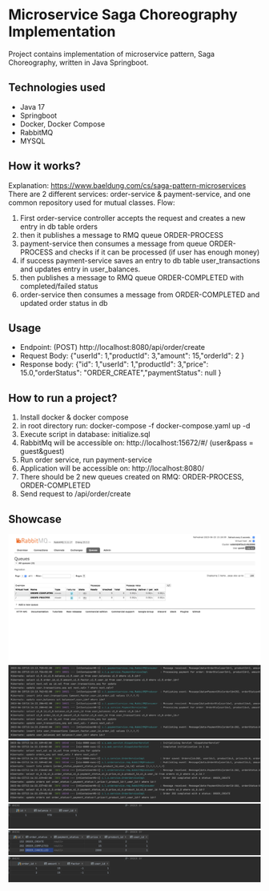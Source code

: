 # Microservice Saga Choreography Implementation
Project contains implementation of microservice pattern, Saga Choreography, written
in Java Springboot.

## Technologies used
- Java 17
- Springboot
- Docker, Docker Compose
- RabbitMQ
- MYSQL

## How it works?
Explanation: https://www.baeldung.com/cs/saga-pattern-microservices
There are 2 different services: order-service & payment-service, and one common
repository used for mutual classes. Flow: 
1. First order-service controller accepts the request and creates a new entry in db table orders
2. then it publishes a message to RMQ queue ORDER-PROCESS
3. payment-service then consumes a message from queue ORDER-PROCESS and checks if it can be processed (if user has enough money)
4. if success payment-service saves an entry to db table user_transactions and updates entry in user_balances.
5. then publishes a message to RMQ queue ORDER-COMPLETED with completed/failed status
6. order-service then consumes a message from ORDER-COMPLETED and updated order status in db

## Usage
- Endpoint: (POST) http://localhost:8080/api/order/create
- Request Body: {"userId": 1,"productId": 3,"amount": 15,"orderId": 2 }
- Response body: {"id": 1,"userId": 1,"productId": 3,"price": 15.0,"orderStatus": "ORDER_CREATE","paymentStatus": null }

## How to run a project?
1. Install docker & docker compose
2. in root directory run: docker-compose -f docker-compose.yaml up -d
3. Execute script in database: initialize.sql
4. RabbitMq will be accessible on: http://localhost:15672/#/ (user&pass = guest&guest)
5. Run order service, run payment-service
6. Application will be accessible on: http://localhost:8080/
7. There should be 2 new queues created on RMQ: ORDER-PROCESS, ORDER-COMPLETED
8. Send request to /api/order/create

## Showcase
![](images/rmq.png)
![](images/payments_log.png)
![](images/orders_log.png)
![](images/db_user_balance.png)
![](images/db_orders.png)
![](images/db_balances.png)